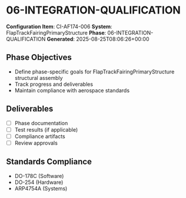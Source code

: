 # 06-INTEGRATION-QUALIFICATION

**Configuration Item**: CI-AF174-006
**System**: FlapTrackFairingPrimaryStructure
**Phase**: 06-INTEGRATION-QUALIFICATION
**Generated**: 2025-08-25T08:06:26+00:00

## Phase Objectives
- Define phase-specific goals for FlapTrackFairingPrimaryStructure structural assembly
- Track progress and deliverables
- Maintain compliance with aerospace standards

## Deliverables
- [ ] Phase documentation
- [ ] Test results (if applicable)
- [ ] Compliance artifacts
- [ ] Review approvals

## Standards Compliance
- DO-178C (Software)
- DO-254 (Hardware)
- ARP4754A (Systems)

